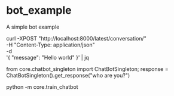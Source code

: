 # bot_example
A simple bot example


curl -XPOST "http://localhost:8000/latest/conversation/" \
    -H "Content-Type: application/json" \
    -d \
    '{
        "message": "Hello world"
    }' | jq


from core.chatbot_singleton import ChatBotSingleton; response = ChatBotSingleton().get_response("who are you?")

python -m core.train_chatbot
